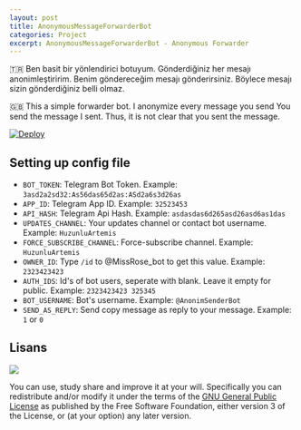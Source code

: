 ```yaml
---
layout: post
title: AnonymousMessageForwarderBot
categories: Project
excerpt: AnonymousMessageForwarderBot - Anonymous Forwarder
---
```


🇹🇷 Ben basit bir yönlendirici botuyum.
Gönderdiğiniz her mesajı anonimleştiririm.
Benim göndereceğim mesajı gönderirsiniz.
Böylece mesajı sizin gönderdiğiniz belli olmaz.

🇬🇧 This a simple forwarder bot.
I anonymize every message you send
You send the message I sent.
Thus, it is not clear that you sent the message.

[![Deploy](https://www.herokucdn.com/deploy/button.svg)](https://heroku.com/deploy?template=https://github.com/HuzunluArtemis/AnonymousMessageForwarderBot)

## Setting up config file

- `BOT_TOKEN`: Telegram Bot Token. Example: `3asd2a2sd32:As56das65d2as:ASd2a6s3d26as`
- `APP_ID`: Telegram App ID. Example: `32523453`
- `API_HASH`: Telegram Api Hash. Example: `asdasdas6d265asd26asd6as1das`
- `UPDATES_CHANNEL`: Your updates channel or contact bot username. Example: `HuzunluArtemis`
- `FORCE_SUBSCRIBE_CHANNEL`: Force-subscribe channel. Example: `HuzunluArtemis`
- `OWNER_ID`: Type `/id` to @MissRose_bot to get this value. Example: `2323423423`
- `AUTH_IDS`: Id's of bot users, seperate with blank. Leave it empty for public. Example: `2323423423 325345`
- `BOT_USERNAME`: Bot's username. Example: `@AnonimSenderBot`
- `SEND_AS_REPLY`: Send copy message as reply to your message. Example: `1` or `0`

## Lisans

![](https://www.gnu.org/graphics/gplv3-127x51.png)

You can use, study share and improve it at your will. Specifically you can redistribute and/or modify it under the terms of the [GNU General Public License](https://www.gnu.org/licenses/gpl-3.0.html) as published by the Free Software Foundation, either version 3 of the License, or (at your option) any later version.